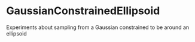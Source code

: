 # GaussianConstrainedEllipsoid
Experiments about sampling from a Gaussian constrained to be around an ellipsoid
